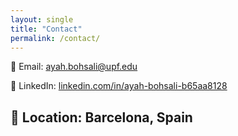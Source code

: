 ```yaml
---
layout: single
title: "Contact"
permalink: /contact/
---
```


  📧 Email: [ayah.bohsali@upf.edu](ayah.bohsali@upf.edu)  
  
  💼 LinkedIn: [linkedin.com/in/ayah-bohsali-b65aa8128](www.linkedin.com/in/ayah-bohsali-b65aa8128)  
  
  📍 Location: Barcelona, Spain  
---
